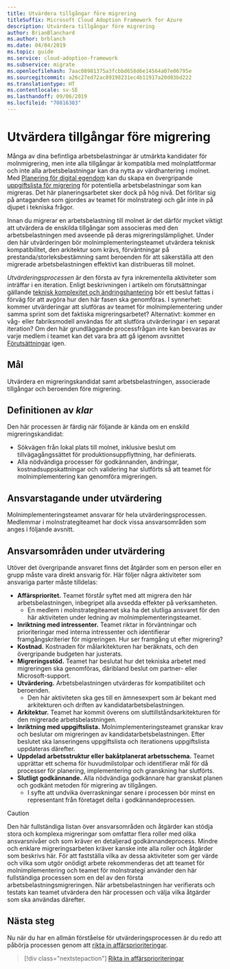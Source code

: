 ```yaml
---
title: Utvärdera tillgångar före migrering
titleSuffix: Microsoft Cloud Adoption Framework for Azure
description: Utvärdera tillgångar före migrering
author: BrianBlanchard
ms.author: brblanch
ms.date: 04/04/2019
ms.topic: guide
ms.service: cloud-adoption-framework
ms.subservice: migrate
ms.openlocfilehash: 7aac08981375a3fcbbd658d6e14564a07e06795e
ms.sourcegitcommit: a26c27ed72ac89198231ec4b11917a20d03bd222
ms.translationtype: HT
ms.contentlocale: sv-SE
ms.lasthandoff: 09/06/2019
ms.locfileid: "70816303"
---
```

# <a name="assess-assets-prior-to-migration"></a>Utvärdera tillgångar före migrering

Många av dina befintliga arbetsbelastningar är utmärkta kandidater för molnmigrering, men inte alla tillgångar är kompatibla med molnplattformar och inte alla arbetsbelastningar kan dra nytta av värdhantering i molnet. Med [Planering för digital egendom](../../../digital-estate/index.md) kan du skapa en övergripande [uppgiftslista för migrering](../prerequisites/technical-complexity.md#migration-backlog-aligning-business-priorities-and-timing) för potentiella arbetsbelastningar som kan migreras. Det här planeringsarbetet sker dock på hög nivå. Det förlitar sig på antaganden som gjordes av teamet för molnstrategi och går inte in på djupet i tekniska frågor.

Innan du migrerar en arbetsbelastning till molnet är det därför mycket viktigt att utvärdera de enskilda tillgångar som associeras med den arbetsbelastningen med avseende på deras migreringslämplighet. Under den här utvärderingen bör molnimplementeringsteamet utvärdera teknisk kompatibilitet, den arkitektur som krävs, förväntningar på prestanda/storleksbestämning samt beroenden för att säkerställa att den migrerade arbetsbelastningen effektivt kan distribueras till molnet.

*Utvärderingsprocessen* är den första av fyra inkrementella aktiviteter som inträffar i en iteration. Enligt beskrivningen i artikeln om förutsättningar gällande [teknisk komplexitet och ändringshantering](../prerequisites/technical-complexity.md) bör ett beslut fattas i förväg för att avgöra hur den här fasen ska genomföras. I synnerhet: kommer utvärderingar att slutföras av teamet för molnimplementering under samma sprint som det faktiska migreringsarbetet? Alternativt: kommer en våg- eller fabriksmodell användas för att slutföra utvärderingar i en separat iteration? Om den här grundläggande processfrågan inte kan besvaras av varje medlem i teamet kan det vara bra att gå igenom avsnittet [Förutsättningar](../prerequisites/index.md) igen.

## <a name="objective"></a>Mål

Utvärdera en migreringskandidat samt arbetsbelastningen, associerade tillgångar och beroenden före migrering.

## <a name="definition-of-done"></a>Definitionen av *klar*

Den här processen är färdig när följande är kända om en enskild migreringskandidat:

- Sökvägen från lokal plats till molnet, inklusive beslut om tillvägagångssättet för produktionsuppflyttning, har definierats.
- Alla nödvändiga processer för godkännanden, ändringar, kostnadsuppskattningar och validering har slutförts så att teamet för molnimplementering kan genomföra migreringen.

## <a name="accountability-during-assessment"></a>Ansvarstagande under utvärdering

Molnimplementeringsteamet ansvarar för hela utvärderingsprocessen. Medlemmar i molnstrategiteamet har dock vissa ansvarsområden som anges i följande avsnitt.

## <a name="responsibilities-during-assessment"></a>Ansvarsområden under utvärdering

Utöver det övergripande ansvaret finns det åtgärder som en person eller en grupp måste vara direkt ansvarig för. Här följer några aktiviteter som ansvariga parter måste tilldelas:

- **Affärsprioritet.** Teamet förstår syftet med att migrera den här arbetsbelastningen, inbegripet alla avsedda effekter på verksamheten.
  - En medlem i molnstrategiteamet ska ha det slutliga ansvaret för den här aktiviteten under ledning av molnimplementeringsteamet.
- **Inriktning med intressenter.** Teamet riktar in förväntningar och prioriteringar med interna intressenter och identifierar framgångskriterier för migreringen. Hur ser framgång ut efter migrering?
- **Kostnad.** Kostnaden för målarkitekturen har beräknats, och den övergripande budgeten har justerats.
- **Migreringsstöd.** Teamet har beslutat hur det tekniska arbetet med migreringen ska genomföras, däribland beslut om partner- eller Microsoft-support.
- **Utvärdering.** Arbetsbelastningen utvärderas för kompatibilitet och beroenden.
  - Den här aktiviteten ska ges till en ämnesexpert som är bekant med arkitekturen och driften av kandidatarbetsbelastningen.
- **Arkitektur.** Teamet har kommit överens om sluttillståndsarkitekturen för den migrerade arbetsbelastningen.
- **Inriktning med uppgiftslista.** Molnimplementeringsteamet granskar krav och beslutar om migreringen av kandidatarbetsbelastningen. Efter beslutet ska lanseringens uppgiftslista och iterationens uppgiftslista uppdateras därefter.
- **Uppdelad arbetsstruktur eller bakåtplanerat arbetsschema.** Teamet upprättar ett schema för huvudmilstolpar och identifierar mål för då processer för planering, implementering och granskning har slutförts.
- **Slutligt godkännande.** Alla nödvändiga godkännare har granskat planen och godkänt metoden för migrering av tillgången.
  - I syfte att undvika överraskningar senare i processen bör minst en representant från företaget delta i godkännandeprocessen.

> [!CAUTION]
> Den här fullständiga listan över ansvarsområden och åtgärder kan stödja stora och komplexa migreringar som omfattar flera roller med olika ansvarsnivåer och som kräver en detaljerad godkännandeprocess. Mindre och enklare migreringsarbeten kräver kanske inte alla roller och åtgärder som beskrivs här. För att fastställa vilka av dessa aktiviteter som ger värde och vilka som utgör onödigt arbete rekommenderas det att teamet för molnimplementering och teamet för molnstrategi använder den här fullständiga processen som en del av den första arbetsbelastningsmigreringen. När arbetsbelastningen har verifierats och testats kan teamet utvärdera den här processen och välja vilka åtgärder som ska användas därefter.

## <a name="next-steps"></a>Nästa steg

Nu när du har en allmän förståelse för utvärderingsprocessen är du redo att påbörja processen genom att [rikta in affärsprioriteringar](./business-priorities.md).

> [!div class="nextstepaction"]
> [Rikta in affärsprioriteringar](./business-priorities.md)
